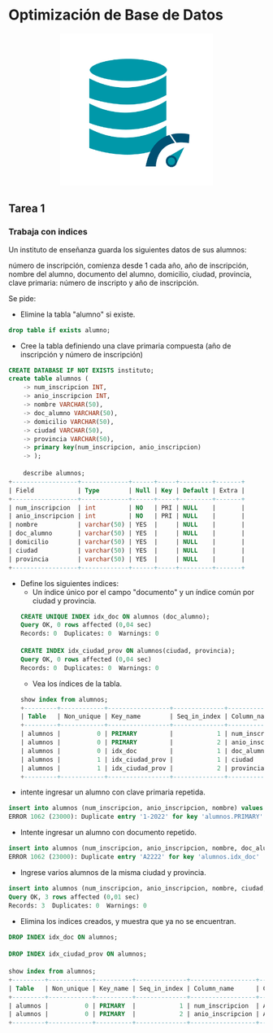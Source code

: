 # Optimización de Base de Datos

<p align="center">
  <img src="https://github.com/nicholelouis/Base-datos/blob/main/img/optimizacion-bd.png?raw=true" alt="Descripción de la imagen" width="300"/>
</p>

## Tarea 1 
### Trabaja con indices

Un instituto de enseñanza guarda los siguientes datos de sus alumnos:

número de inscripción, comienza desde 1 cada año,
año de inscripción,
nombre del alumno,
documento del alumno,
domicilio,
ciudad,
provincia,
clave primaria: número de inscripto y año de inscripción.

Se pide:

- Elimine la tabla "alumno" si existe.
```sql
drop table if exists alumno;
```

- Cree la tabla definiendo una clave primaria compuesta (año de inscripción y número de inscripción)
```sql
CREATE DATABASE IF NOT EXISTS instituto;
create table alumnos (
    -> num_inscripcion INT,
    -> anio_inscripcion INT,
    -> nombre VARCHAR(50),
    -> doc_alumno VARCHAR(50),
    -> domicilio VARCHAR(50),
    -> ciudad VARCHAR(50),
    -> provincia VARCHAR(50),
    -> primary key(num_inscripcion, anio_inscripcion)
    -> );

    describe alumnos;
+------------------+-------------+------+-----+---------+-------+
| Field            | Type        | Null | Key | Default | Extra |
+------------------+-------------+------+-----+---------+-------+
| num_inscripcion  | int         | NO   | PRI | NULL    |       |
| anio_inscripcion | int         | NO   | PRI | NULL    |       |
| nombre           | varchar(50) | YES  |     | NULL    |       |
| doc_alumno       | varchar(50) | YES  |     | NULL    |       |
| domicilio        | varchar(50) | YES  |     | NULL    |       |
| ciudad           | varchar(50) | YES  |     | NULL    |       |
| provincia        | varchar(50) | YES  |     | NULL    |       |
+------------------+-------------+------+-----+---------+-------+
```

- Define los siguientes indices:
    - Un índice único por el campo "documento" y un índice común por ciudad y provincia.
    ```sql
    CREATE UNIQUE INDEX idx_doc ON alumnos (doc_alumno);
    Query OK, 0 rows affected (0,04 sec)
    Records: 0  Duplicates: 0  Warnings: 0

    CREATE INDEX idx_ciudad_prov ON alumnos(ciudad, provincia);
    Query OK, 0 rows affected (0,04 sec)
    Records: 0  Duplicates: 0  Warnings: 0
    ```
    - Vea los índices de la tabla.
    ```sql
    show index from alumnos;
    +---------+------------+-----------------+--------------+------------------+-----------+-------------+----------+--------+------+------------+---------+---------------+---------+------------+
    | Table   | Non_unique | Key_name        | Seq_in_index | Column_name      | Collation | Cardinality | Sub_part | Packed | Null | Index_type | Comment | Index_comment | Visible | Expression |
    +---------+------------+-----------------+--------------+------------------+-----------+-------------+----------+--------+------+------------+---------+---------------+---------+------------+
    | alumnos |          0 | PRIMARY         |            1 | num_inscripcion  | A         |           0 |     NULL |   NULL |      | BTREE      |         |               | YES     | NULL       |
    | alumnos |          0 | PRIMARY         |            2 | anio_inscripcion | A         |           0 |     NULL |   NULL |      | BTREE      |         |               | YES     | NULL       |
    | alumnos |          0 | idx_doc         |            1 | doc_alumno       | A         |           0 |     NULL |   NULL | YES  | BTREE      |         |               | YES     | NULL       |
    | alumnos |          1 | idx_ciudad_prov |            1 | ciudad           | A         |           0 |     NULL |   NULL | YES  | BTREE      |         |               | YES     | NULL       |
    | alumnos |          1 | idx_ciudad_prov |            2 | provincia        | A         |           0 |     NULL |   NULL | YES  | BTREE      |         |               | YES     | NULL       |
    +---------+------------+-----------------+--------------+------------------+-----------+-------------+----------+--------+------+------------+---------+---------------+---------+------------+
    ```
- intente ingresar un alumno con clave primaria repetida.
```sql
insert into alumnos (num_inscripcion, anio_inscripcion, nombre) values (1, 2022, "nichole");
ERROR 1062 (23000): Duplicate entry '1-2022' for key 'alumnos.PRIMARY'
```

- Intente ingresar un alumno con documento repetido.
```sql
insert into alumnos (num_inscripcion, anio_inscripcion, nombre, doc_alumno) values (3, 2024, "armando", "A2222");
ERROR 1062 (23000): Duplicate entry 'A2222' for key 'alumnos.idx_doc'
```

- Ingrese varios alumnos de la misma ciudad y provincia.
```sql
insert into alumnos (num_inscripcion, anio_inscripcion, nombre, ciudad, provincia) values (4, 2022, "armando", "caracas", "Country"), (5, 2022, "sebas", "caracas", "Country"), (6, 2022, "nichole",  "caracas", "Country");
Query OK, 3 rows affected (0,01 sec)
Records: 3  Duplicates: 0  Warnings: 0
```

- Elimina los indices creados, y muestra que ya no se encuentran.
```sql
DROP INDEX idx_doc ON alumnos;

DROP INDEX idx_ciudad_prov ON alumnos;

show index from alumnos;
+---------+------------+----------+--------------+------------------+-----------+-------------+----------+--------+------+------------+---------+---------------+---------+------------+
| Table   | Non_unique | Key_name | Seq_in_index | Column_name      | Collation | Cardinality | Sub_part | Packed | Null | Index_type | Comment | Index_comment | Visible | Expression |
+---------+------------+----------+--------------+------------------+-----------+-------------+----------+--------+------+------------+---------+---------------+---------+------------+
| alumnos |          0 | PRIMARY  |            1 | num_inscripcion  | A         |           0 |     NULL |   NULL |      | BTREE      |         |               | YES     | NULL       |
| alumnos |          0 | PRIMARY  |            2 | anio_inscripcion | A         |           0 |     NULL |   NULL |      | BTREE      |         |               | YES     | NULL       |
+---------+------------+----------+--------------+------------------+-----------+-------------+----------+--------+------+------------+---------+---------------+---------+------------+
```